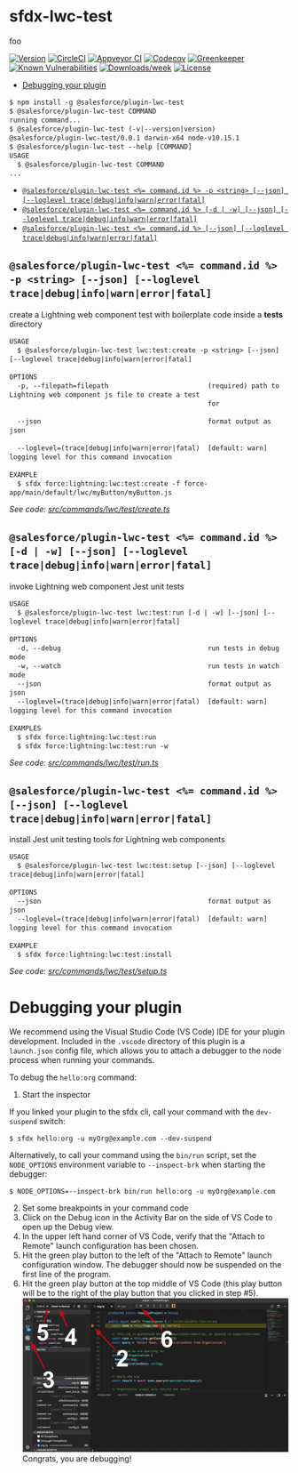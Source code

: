 sfdx-lwc-test
=============

foo

[![Version](https://img.shields.io/npm/v/sfdx-lwc-test.svg)](https://npmjs.org/package/sfdx-lwc-test)
[![CircleCI](https://circleci.com/gh/trevor-bliss/sfdx-lwc-test/tree/master.svg?style=shield)](https://circleci.com/gh/trevor-bliss/sfdx-lwc-test/tree/master)
[![Appveyor CI](https://ci.appveyor.com/api/projects/status/github/trevor-bliss/sfdx-lwc-test?branch=master&svg=true)](https://ci.appveyor.com/project/heroku/sfdx-lwc-test/branch/master)
[![Codecov](https://codecov.io/gh/trevor-bliss/sfdx-lwc-test/branch/master/graph/badge.svg)](https://codecov.io/gh/trevor-bliss/sfdx-lwc-test)
[![Greenkeeper](https://badges.greenkeeper.io/trevor-bliss/sfdx-lwc-test.svg)](https://greenkeeper.io/)
[![Known Vulnerabilities](https://snyk.io/test/github/trevor-bliss/sfdx-lwc-test/badge.svg)](https://snyk.io/test/github/trevor-bliss/sfdx-lwc-test)
[![Downloads/week](https://img.shields.io/npm/dw/sfdx-lwc-test.svg)](https://npmjs.org/package/sfdx-lwc-test)
[![License](https://img.shields.io/npm/l/sfdx-lwc-test.svg)](https://github.com/trevor-bliss/sfdx-lwc-test/blob/master/package.json)

<!-- toc -->
* [Debugging your plugin](#debugging-your-plugin)
<!-- tocstop -->
<!-- install -->
<!-- usage -->
```sh-session
$ npm install -g @salesforce/plugin-lwc-test
$ @salesforce/plugin-lwc-test COMMAND
running command...
$ @salesforce/plugin-lwc-test (-v|--version|version)
@salesforce/plugin-lwc-test/0.0.1 darwin-x64 node-v10.15.1
$ @salesforce/plugin-lwc-test --help [COMMAND]
USAGE
  $ @salesforce/plugin-lwc-test COMMAND
...
```
<!-- usagestop -->
<!-- commands -->
* [`@salesforce/plugin-lwc-test <%= command.id %> -p <string> [--json] [--loglevel trace|debug|info|warn|error|fatal]`](#salesforceplugin-lwc-test--commandid---p-string---json---loglevel-tracedebuginfowarnerrorfatal)
* [`@salesforce/plugin-lwc-test <%= command.id %> [-d | -w] [--json] [--loglevel trace|debug|info|warn|error|fatal]`](#salesforceplugin-lwc-test--commandid---d---w---json---loglevel-tracedebuginfowarnerrorfatal)
* [`@salesforce/plugin-lwc-test <%= command.id %> [--json] [--loglevel trace|debug|info|warn|error|fatal]`](#salesforceplugin-lwc-test--commandid----json---loglevel-tracedebuginfowarnerrorfatal)

## `@salesforce/plugin-lwc-test <%= command.id %> -p <string> [--json] [--loglevel trace|debug|info|warn|error|fatal]`

create a Lightning web component test with boilerplate code inside a __tests__ directory

```
USAGE
  $ @salesforce/plugin-lwc-test lwc:test:create -p <string> [--json] [--loglevel trace|debug|info|warn|error|fatal]

OPTIONS
  -p, --filepath=filepath                         (required) path to Lightning web component js file to create a test
                                                  for

  --json                                          format output as json

  --loglevel=(trace|debug|info|warn|error|fatal)  [default: warn] logging level for this command invocation

EXAMPLE
  $ sfdx force:lightning:lwc:test:create -f force-app/main/default/lwc/myButton/myButton.js
```

_See code: [src/commands/lwc/test/create.ts](https://github.com/trevor-bliss/sfdx-lwc-test/blob/v0.0.1/src/commands/lwc/test/create.ts)_

## `@salesforce/plugin-lwc-test <%= command.id %> [-d | -w] [--json] [--loglevel trace|debug|info|warn|error|fatal]`

invoke Lightning web component Jest unit tests

```
USAGE
  $ @salesforce/plugin-lwc-test lwc:test:run [-d | -w] [--json] [--loglevel trace|debug|info|warn|error|fatal]

OPTIONS
  -d, --debug                                     run tests in debug mode
  -w, --watch                                     run tests in watch mode
  --json                                          format output as json
  --loglevel=(trace|debug|info|warn|error|fatal)  [default: warn] logging level for this command invocation

EXAMPLES
  $ sfdx force:lightning:lwc:test:run
  $ sfdx force:lightning:lwc:test:run -w
```

_See code: [src/commands/lwc/test/run.ts](https://github.com/trevor-bliss/sfdx-lwc-test/blob/v0.0.1/src/commands/lwc/test/run.ts)_

## `@salesforce/plugin-lwc-test <%= command.id %> [--json] [--loglevel trace|debug|info|warn|error|fatal]`

install Jest unit testing tools for Lightning web components

```
USAGE
  $ @salesforce/plugin-lwc-test lwc:test:setup [--json] [--loglevel trace|debug|info|warn|error|fatal]

OPTIONS
  --json                                          format output as json
  --loglevel=(trace|debug|info|warn|error|fatal)  [default: warn] logging level for this command invocation

EXAMPLE
  $ sfdx force:lightning:lwc:test:install
```

_See code: [src/commands/lwc/test/setup.ts](https://github.com/trevor-bliss/sfdx-lwc-test/blob/v0.0.1/src/commands/lwc/test/setup.ts)_
<!-- commandsstop -->
<!-- debugging-your-plugin -->
# Debugging your plugin
We recommend using the Visual Studio Code (VS Code) IDE for your plugin development. Included in the `.vscode` directory of this plugin is a `launch.json` config file, which allows you to attach a debugger to the node process when running your commands.

To debug the `hello:org` command: 
1. Start the inspector
  
If you linked your plugin to the sfdx cli, call your command with the `dev-suspend` switch: 
```sh-session
$ sfdx hello:org -u myOrg@example.com --dev-suspend
```
  
Alternatively, to call your command using the `bin/run` script, set the `NODE_OPTIONS` environment variable to `--inspect-brk` when starting the debugger:
```sh-session
$ NODE_OPTIONS=--inspect-brk bin/run hello:org -u myOrg@example.com
```

2. Set some breakpoints in your command code
3. Click on the Debug icon in the Activity Bar on the side of VS Code to open up the Debug view.
4. In the upper left hand corner of VS Code, verify that the "Attach to Remote" launch configuration has been chosen.
5. Hit the green play button to the left of the "Attach to Remote" launch configuration window. The debugger should now be suspended on the first line of the program. 
6. Hit the green play button at the top middle of VS Code (this play button will be to the right of the play button that you clicked in step #5).
<br><img src=".images/vscodeScreenshot.png" width="480" height="278"><br>
Congrats, you are debugging!
